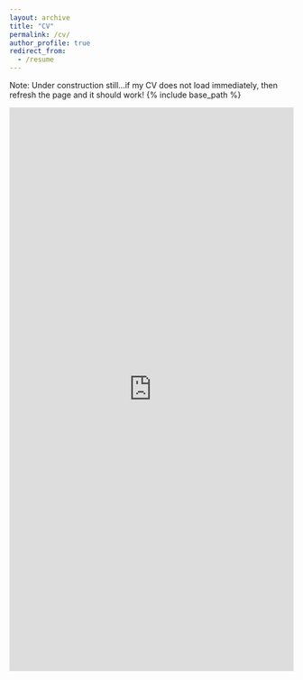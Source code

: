 ```yaml
---
layout: archive
title: "CV"
permalink: /cv/
author_profile: true
redirect_from:
  - /resume
---
```

Note: Under construction still...if my CV does not load immediately, then refresh the page and it should work!
{% include base_path %}
<head>
    <title>Refresh Once</title>
    <script type="text/javascript">
        setTimeout(function(){
            location.reload();
        }, 1000); // Refresh after 1 second (1000 milliseconds)
    </script>
</head>
<iframe src="https://docs.google.com/gview?url=https://github.com/samanthagold/resume/blob/main/SKG_CV_April2024.pdf?raw=true&embedded=true" style="width:100%; height:1000px;" frameborder="0"></iframe>



